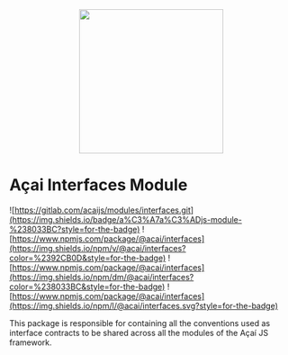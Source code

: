 <div align="center"><img src="https://docs-d5w44.ondigitalocean.app/assets/logo.0c850f36.svg" width="256"></div>

# Açai Interfaces Module

![https://gitlab.com/acaijs/modules/interfaces.git](https://img.shields.io/badge/a%C3%A7a%C3%ADjs-module-%238033BC?style=for-the-badge) ![https://www.npmjs.com/package/@acai/interfaces](https://img.shields.io/npm/v/@acai/interfaces?color=%2392CB0D&style=for-the-badge) ![https://www.npmjs.com/package/@acai/interfaces](https://img.shields.io/npm/dm/@acai/interfaces?color=%238033BC&style=for-the-badge) ![https://www.npmjs.com/package/@acai/interfaces](https://img.shields.io/npm/l/@acai/interfaces.svg?style=for-the-badge)

This package is responsible for containing all the conventions used as interface contracts to be shared across all the modules of the Açaí JS framework.